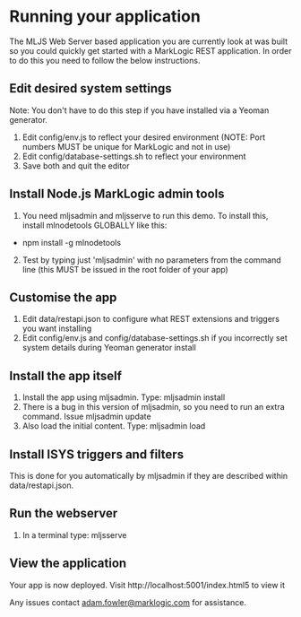 # Running your application

The MLJS Web Server based application you are currently look at was built so you could quickly get started with
a MarkLogic REST application. In order to do this you need to follow the below instructions.

## Edit desired system settings

Note: You don't have to do this step if you have installed via a Yeoman generator.

1. Edit config/env.js to reflect your desired environment (NOTE: Port numbers MUST be unique for MarkLogic and not in use)
2. Edit config/database-settings.sh to reflect your environment
3. Save both and quit the editor

## Install Node.js MarkLogic admin tools

1. You need mljsadmin and mljsserve to run this demo. To install this, install mlnodetools GLOBALLY like this:
  - npm install -g mlnodetools
2. Test by typing just 'mljsadmin' with no parameters from the command line (this MUST be issued in the root folder of your app)

## Customise the app

1. Edit data/restapi.json to configure what REST extensions and triggers you want installing
2. Edit config/env.js and config/database-settings.sh if you incorrectly set system details during Yeoman generator install

## Install the app itself

1. Install the app using mljsadmin. Type: mljsadmin install
2. There is a bug in this version of mljsadmin, so you need to run an extra command. Issue mljsadmin update
3. Also load the initial content. Type: mljsadmin load

## Install ISYS triggers and filters

This is done for you automatically by mljsadmin if they are described within data/restapi.json.

## Run the webserver

1. In a terminal type: mljsserve

## View the application

Your app is now deployed. Visit http://localhost:5001/index.html5 to view it

Any issues contact adam.fowler@marklogic.com for assistance.
